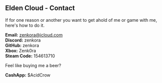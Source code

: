 ## Elden Cloud - Contact
If for one reason or another you want to get ahold of me or game with me,
here's how to do it.

**Email:** zenkora@icloud.com </br>
**Discord:** zenkora </br>
**GitHub:** zenkora </br>
**Xbox:** Zenk0ra </br>
**Steam Code:** 154613710

Feel like buying me a beer?

**CashApp:** $AcidCrow
